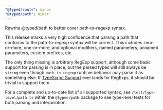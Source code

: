 ```yaml
---
"@typed/route": minor
"@typed/path": minor
---
```


Rewrite @typed/path to better cover path-to-regexp syntax.

This release marks a very high confidence that parsing a path that conforms
to the path-to-regexp syntax will be correct. This includes zero-or-more, one-or-more,
and optional modifiers, named parameters, unnamed parameters, custom prefixes, etc.

The only thing missing is arbitrary RegExp support, although some basic support for parsing is
in place, but the parsed types will still always be `string` even though `path-to-regexp`
runtime behavior may parse it as something else. If [TypeScript Support](https://github.com/microsoft/TypeScript/pull/55600)
ever lands for RegExps, it should be trivial to support them.

For a complete and up-to-date list of all supported syntax, see `/test/type-level/path.ts`
within the `@typed/path` package to see type-level tests for both parsing and interpolation.
